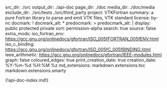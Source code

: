 src_dir: ./src
output_dir: ./api-doc
page_dir: ./doc
media_dir: ./doc/media
exclude_dir: ./src/tests
             ./src/third_party
project: VTKFortran
summary: a pure Fortran library to parse and emit VTK files, VTK standard
license: by-nc
docmark: !
docmark_alt: *
predocmark: >
predocmark_alt: |
display: public
         protected
         private
sort: permission-alpha
search: true
source: false
extra_mods: iso_fortran_env: https://gcc.gnu.org/onlinedocs/gfortran/ISO_005fFORTRAN_005fENV.html
            iso_c_binding: https://gcc.gnu.org/onlinedocs/gfortran/ISO_005fC_005fBINDING.html
            ieee_arithmetic: https://gcc.gnu.org/onlinedocs/gfortran/IEEE-modules.html
graph: false
coloured_edges: true
print_creation_date: true
creation_date: %Y-%m-%d %H:%M %z
md_extensions: markdown.extensions.toc
               markdown.extensions.smarty

<!-- document's top page content --->
{!api-doc-index.md!}
